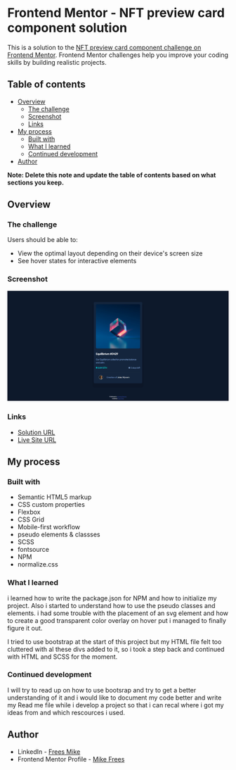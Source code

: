 # Frontend Mentor - NFT preview card component solution

This is a solution to the [NFT preview card component challenge on Frontend Mentor](https://www.frontendmentor.io/challenges/nft-preview-card-component-SbdUL_w0U). Frontend Mentor challenges help you improve your coding skills by building realistic projects. 

## Table of contents

- [Overview](#overview)
  - [The challenge](#the-challenge)
  - [Screenshot](#screenshot)
  - [Links](#links)
- [My process](#my-process)
  - [Built with](#built-with)
  - [What I learned](#what-i-learned)
  - [Continued development](#continued-development)
- [Author](#author)

**Note: Delete this note and update the table of contents based on what sections you keep.**

## Overview

### The challenge

Users should be able to:

- View the optimal layout depending on their device's screen size
- See hover states for interactive elements

### Screenshot

![](design/screenshot.png)

### Links

- [Solution URL](https://github.com/mikeFrees/nft-preview-card-component-main)
- [Live Site URL](https://mikefrees.github.io/nft-preview-card-component-main/)

## My process

### Built with

- Semantic HTML5 markup
- CSS custom properties
- Flexbox
- CSS Grid
- Mobile-first workflow
- pseudo elements & classses
- SCSS
- fontsource
- NPM
- normalize.css

### What I learned

i learned how to write the package.json for NPM and how to initialize my project. Also i started to understand how to use the pseudo classes and elements. i had some trouble with the placement of an svg element and how to create a good transparent color overlay on hover put i managed to finally figure it out.

I tried to use bootstrap at the start of this project but my HTML file felt too cluttered with al these divs added to it, so i took a step back and continued with HTML and SCSS for the moment.

### Continued development

I will try to read up on how to use bootsrap and try to get a better understanding of it and i would like to document my code better and write my Read me file while i develop a project so that i can recal where i got my ideas from and which rescources i used.

## Author

- LinkedIn - [Frees Mike](https://www.linkedin.com/in/mike-frees/)
- Frontend Mentor Profile - [Mike Frees](https://www.frontendmentor.io/profile/mikeFrees)
